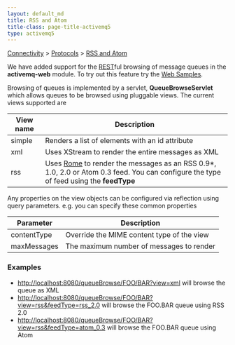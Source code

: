 ```yaml
---
layout: default_md
title: RSS and Atom 
title-class: page-title-activemq5
type: activemq5
---
```


[Connectivity](connectivity) > [Protocols](protocols) > [RSS and Atom](rss-and-atom)


We have added support for the [REST](rest)ful browsing of message queues in the **activemq-web** module. To try out this feature try the [Web Samples](web-samples).

Browsing of queues is implemented by a servlet, **QueueBrowseServlet** which allows queues to be browsed using pluggable views. The current views supported are

View name|Description
---|---
simple|Renders a list of <message> elements with an id attribute
xml|Uses XStream to render the entire messages as XML
rss|Uses [Rome](https://rome.dev.java.net/) to render the messages as an RSS 0.9*, 1.0, 2.0 or Atom 0.3 feed. You can configure the type of feed using the **feedType**

Any properties on the view objects can be configured via reflection using query parameters. e.g. you can specify these common properties

Parameter|Description
---|---
contentType|Override the MIME content type of the view
maxMessages|The maximum number of messages to render

### Examples

*   [http://localhost:8080/queueBrowse/FOO/BAR?view=xml](http://localhost:8080/queueBrowse/FOO/BAR?view=xml) will browse the queue as XML
*   [http://localhost:8080/queueBrowse/FOO/BAR?view=rss&feedType=rss_2.0](http://localhost:8080/queueBrowse/FOO/BAR?view=rss&feedType=rss_2.0) will browse the FOO.BAR queue using RSS 2.0
*   [http://localhost:8080/queueBrowse/FOO/BAR?view=rss&feedType=atom_0.3](http://localhost:8080/queueBrowse/FOO/BAR?view=rss&feedType=atom_0.3) will browse the FOO.BAR queue using Atom

